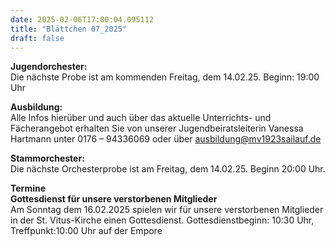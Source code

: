 ```yaml
---
date: 2025-02-06T17:00:04.095112
title: "Blättchen 07_2025"
draft: false
---
```


 

**Jugendorchester:**  
Die nächste Probe ist am kommenden Freitag, dem 14.02.25. Beginn: 19:00 Uhr 

**Ausbildung:**  
Alle Infos hierüber und auch über das aktuelle Unterrichts- und Fächerangebot erhalten Sie von unserer Jugendbeiratsleiterin Vanessa Hartmann unter 0176 – 94336069 oder  über  ausbildung@mv1923sailauf.de

**Stammorchester:**  
Die nächste Orchesterprobe ist am Freitag, dem 14.02.25. Beginn 20:00 Uhr. 

**Termine**  
**Gottesdienst für unsere verstorbenen Mitglieder**  
Am Sonntag dem 16.02.2025 spielen wir für unsere verstorbenen Mitglieder in der St. Vitus-Kirche einen Gottesdienst. 
Gottesdienstbeginn: 10:30 Uhr, Treffpunkt:10:00 Uhr auf der Empore 
 
